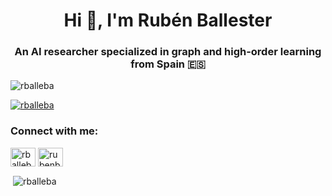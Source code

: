 <h1 align="center">Hi 👋, I'm Rubén Ballester</h1>
<h3 align="center">An AI researcher specialized in graph and high-order learning from Spain 🇪🇸</h3>

<p align="left"> <img src="https://komarev.com/ghpvc/?username=rballeba&label=Profile%20views&color=0e75b6&style=flat" alt="rballeba" /> </p>

<p align="left"> <a href="https://github.com/ryo-ma/github-profile-trophy"><img src="https://github-profile-trophy.vercel.app/?username=rballeba" alt="rballeba" /></a> </p>

<h3 align="left">Connect with me:</h3>
<p align="left">
<a href="https://twitter.com/rballeba" target="blank"><img align="center" src="https://raw.githubusercontent.com/rahuldkjain/github-profile-readme-generator/master/src/images/icons/Social/twitter.svg" alt="rballeba" height="30" width="40" /></a>
<a href="https://linkedin.com/in/rubenbautistaballester" target="blank"><img align="center" src="https://raw.githubusercontent.com/rahuldkjain/github-profile-readme-generator/master/src/images/icons/Social/linked-in-alt.svg" alt="rubenbautistaballester" height="30" width="40" /></a>
</p>

<p>&nbsp;<img align="center" src="https://github-readme-stats.vercel.app/api?username=rballeba&show_icons=true&locale=en" alt="rballeba" /></p>
